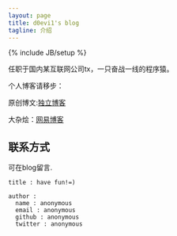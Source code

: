 ```yaml
---
layout: page
title: d0evi1's blog 
tagline: 介绍 
---
```

{% include JB/setup %}

任职于国内某互联网公司tx，一只奋战一线的程序猿。

个人博客请移步： 

原创博文:[独立博客](http://cool.sinaapp.com)
  
大杂烩：[网易博客](http://wangjunle23.blog.163.com)

## 联系方式 

可在blog留言.
    
    title : have fun!=)
    
    author :
      name : anonymous 
      email : anonymous 
      github : anonymous 
      twitter : anonymous 

